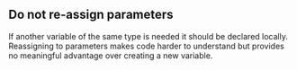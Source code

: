 ## Do not re-assign parameters

If another variable of the same type is needed it should be declared locally. Reassigning to parameters makes code harder to understand but provides no meaningful advantage over creating a new variable.
